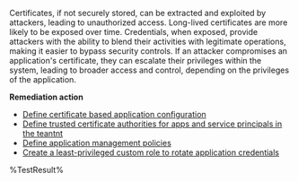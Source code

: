 Certificates, if not securely stored, can be extracted and exploited by attackers, leading to unauthorized access. Long-lived certificates are more likely to be exposed over time. Credentials, when exposed, provide attackers with the ability to blend their activities with legitimate operations, making it easier to bypass security controls. If an attacker compromises an application's certificate, they can escalate their privileges within the system, leading to broader access and control, depending on the privileges of the application.

**Remediation action**

- [Define certificate based application configuration](https://devblogs.microsoft.com/identity/app-management-policy/)
- [Define trusted certificate authorities for apps and service principals in the teantnt](https://learn.microsoft.com/graph/api/resources/certificatebasedapplicationconfiguration)
- [Define application management policies](https://learn.microsoft.com/graph/api/resources/applicationauthenticationmethodpolicy)
- [Create a least-privileged custom role to rotate application credentials](https://learn.microsoft.com/entra/identity/role-based-access-control/custom-create)
<!--- Results --->
%TestResult%





